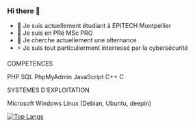 ### Hi there 👋

- 🔭 Je suis actuellement étudiant à EPITECH Montpellier
- 🌱 Je suis en PRé MSc PRO
- 👯 Je cherche actuellement une alternance
- ⚡ Je suis tout particulierment interressé par la cybersécurité

COMPETENCES

PHP
SQL
PhpMyAdmin
JavaScript
C++
C

SYSTEMES D'EXPLOITATION

Microsoft Windows
Linux (Debian, Ubuntu, deepin)

[![Top Langs](https://github-readme-stats.vercel.app/api/top-langs/?username=anuraghazra&layout=compact)](https://github.com/anuraghazra/github-readme-stats)
